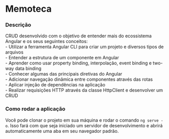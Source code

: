 # Memoteca

### Descrição

CRUD desenvolvido com o objetivo de entender mais do ecossistema Angular e os seus seguintes conceitos:<br>
    - Utilizar a ferramenta Angular CLI para criar um projeto e diversos tipos de arquivos <br>
    - Entender a estrutura de um componente em Angular <br>
    - Aprender como usar property binding, interpolação, event binding e two-way data binding <br>
    - Conhecer algumas das principais diretivas do Angular <br>
    - Adicionar navegação dinâmica entre componentes através das rotas <br>
    - Aplicar injeção de dependências na aplicação <br>
    - Realizar requisições HTTP através da classe HttpClient e desenvolver um CRUD <br>

### Como rodar a aplicação

Você pode clonar o projeto em sua máquina e rodar o comando `ng serve -o`. Isso fará com que seja iniciado um servidor de desenvolvimento e abrirá automaticamente uma aba em seu navegador padrão.

